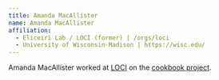 ```yaml
---
title: Amanda MacAllister
name: Amanda MacAllister
affiliation:
  - Eliceiri Lab / LOCI (former) | /orgs/loci
  - University of Wisconsin-Madison | https://wisc.edu/
---
```


Amanda MacAllister worked at [LOCI](/orgs/loci) on the [cookbook project](/imaging).
